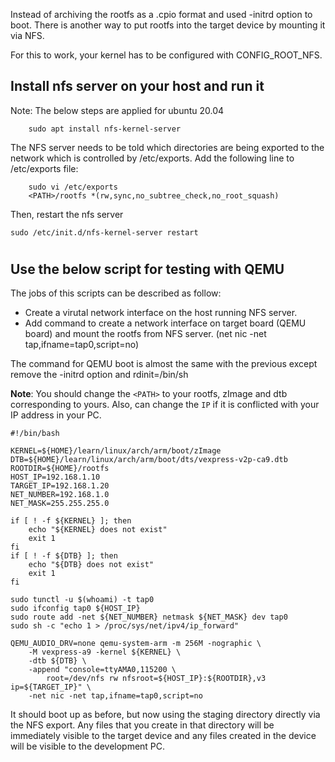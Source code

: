 Instead of archiving the rootfs as a .cpio format and used -initrd option to boot. There is another way to put rootfs into the target device by mounting it via NFS.

For this to work, your kernel has to be configured with CONFIG_ROOT_NFS.

## Install nfs server on your host and run it
Note: The below steps are applied for ubuntu 20.04
```
    sudo apt install nfs-kernel-server
```
The NFS server needs to be told which directories are being exported to the network which is controlled by /etc/exports. Add the following line to /etc/exports file:
```
    sudo vi /etc/exports
    <PATH>/rootfs *(rw,sync,no_subtree_check,no_root_squash)
```
Then, restart the nfs server
```
sudo /etc/init.d/nfs-kernel-server restart
```
#
## Use the below script for testing with QEMU
The jobs of this scripts can be described as follow:
- Create a virutal network interface on the host running NFS server.
- Add command to create a network interface on target board (QEMU board) and mount the rootfs from NFS server. (net nic -net tap,ifname=tap0,script=no)

The command for QEMU boot is almost the same with the previous except remove the -initrd option and rdinit=/bin/sh

**Note**: You should change the `<PATH>` to your rootfs, zImage and dtb corresponding to yours. Also, can change the `IP` if it is conflicted with your IP address in your PC.
```
#!/bin/bash

KERNEL=${HOME}/learn/linux/arch/arm/boot/zImage
DTB=${HOME}/learn/linux/arch/arm/boot/dts/vexpress-v2p-ca9.dtb
ROOTDIR=${HOME}/rootfs
HOST_IP=192.168.1.10
TARGET_IP=192.168.1.20
NET_NUMBER=192.168.1.0
NET_MASK=255.255.255.0

if [ ! -f ${KERNEL} ]; then
	echo "${KERNEL} does not exist"
	exit 1
fi
if [ ! -f ${DTB} ]; then
	echo "${DTB} does not exist"
	exit 1
fi

sudo tunctl -u $(whoami) -t tap0
sudo ifconfig tap0 ${HOST_IP}
sudo route add -net ${NET_NUMBER} netmask ${NET_MASK} dev tap0
sudo sh -c "echo 1 > /proc/sys/net/ipv4/ip_forward"

QEMU_AUDIO_DRV=none qemu-system-arm -m 256M -nographic \
    -M vexpress-a9 -kernel ${KERNEL} \
    -dtb ${DTB} \
    -append "console=ttyAMA0,115200 \
        root=/dev/nfs rw nfsroot=${HOST_IP}:${ROOTDIR},v3 ip=${TARGET_IP}" \
	-net nic -net tap,ifname=tap0,script=no
```

It should boot up as before, but now using the staging directory directly via the NFS export. Any files that you create in that directory will be immediately visible to the target device and any files created in the device will be visible to the development PC.
#

